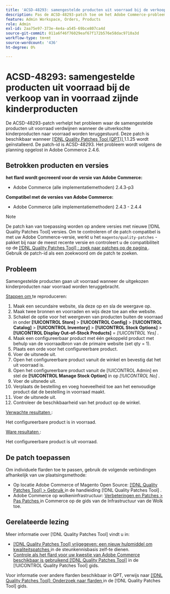 ```yaml
---
title: 'ACSD-48293: samengestelde producten uit voorraad bij de verkoop van in voorraad zijnde kinderproducten'
description: Pas de ACSD-48293-patch toe om het Adobe Commerce-probleem op te lossen waarbij de samengestelde producten uit voorraad verdwijnen wanneer de verkochte onderliggende producten naar voorraad worden teruggestuurd.
feature: Admin Workspace, Orders, Products
role: Admin
exl-id: 2aa75e97-373e-4e4a-a545-69bce807ca4d
source-git-commit: 011a6f46f76029eaf67f172b576e58dac9710a3d
workflow-type: tm+mt
source-wordcount: '436'
ht-degree: 0%

---
```


# ACSD-48293: samengestelde producten uit voorraad bij de verkoop van in voorraad zijnde kinderproducten

De ACSD-48293-patch verhelpt het probleem waar de samengestelde producten uit voorraad verdwijnen wanneer de uitverkochte kinderproducten naar voorraad worden teruggestuurd. Deze patch is beschikbaar wanneer [[!DNL Quality Patches Tool (QPT)] ](https://experienceleague.adobe.com/nl/docs/commerce-operations/tools/quality-patches-tool/quality-patches-tool-to-self-serve-quality-patches) 1.1.25 wordt geïnstalleerd. De patch-id is ACSD-48293. Het probleem wordt volgens de planning opgelost in Adobe Commerce 2.4.6.

## Betrokken producten en versies

**het flard wordt gecreeerd voor de versie van Adobe Commerce:**

* Adobe Commerce (alle implementatiemethoden) 2.4.3-p3

**Compatibel met de versies van Adobe Commerce:**

* Adobe Commerce (alle implementatiemethoden) 2.4.3 - 2.4.4

>[!NOTE]
>
>De patch kan van toepassing worden op andere versies met nieuwe [!DNL Quality Patches Tool] versies. Om te controleren of de patch compatibel is met uw Adobe Commerce-versie, werkt u het `magento/quality-patches` -pakket bij naar de meest recente versie en controleert u de compatibiliteit op de [[!DNL Quality Patches Tool] : zoek naar patches op de pagina ](https://experienceleague.adobe.com/tools/commerce-quality-patches/index.html?lang=nl-NL) . Gebruik de patch-id als een zoekwoord om de patch te zoeken.

## Probleem

Samengestelde producten gaan uit voorraad wanneer de uitgekozen kinderproducten naar voorraad worden teruggebracht.

<u> Stappen om </u> te reproduceren:

1. Maak een secundaire website, sla deze op en sla de weergave op.
1. Maak twee bronnen en voorraden en wijs deze toe aan elke website.
1. Schakel de optie voor het weergeven van producten buiten de voorraad in onder **[!UICONTROL Store]** > **[!UICONTROL Config]** > **[!UICONTROL Catalog]** > **[!UICONTROL Inventory]** > **[!UICONTROL Stock Options]** > **[!UICONTROL Display Out-of-Stock Products]** = *[!UICONTROL Yes]* .
1. Maak een configureerbaar product met één gekoppeld product met behulp van de voorraadbron van de primaire website (set qty = 1).
1. Plaats een orde voor het configureerbare product.
1. Voer de uitsnede uit.
1. Open het configureerbare product vanuit de winkel en bevestig dat het uit voorraad is.
1. Open het configureerbare product vanuit de [!UICONTROL Admin] en stel de **[!UICONTROL Manage Stock Option]** in op *[!UICONTROL No]* .
1. Voer de uitsnede uit.
1. Verplaats de bestelling en voeg hoeveelheid toe aan het eenvoudige product dat de bestelling in voorraad maakt.
1. Voer de uitsnede uit.
1. Controleer de beschikbaarheid van het product op de winkel.

<u> Verwachte resultaten </u>:

Het configureerbare product is in voorraad.

<u> Ware resultaten </u>:

Het configureerbare product is uit voorraad.

## De patch toepassen

Om individuele flarden toe te passen, gebruik de volgende verbindingen afhankelijk van uw plaatsingsmethode:

* Op locatie Adobe Commerce of Magento Open Source: [[!DNL Quality Patches Tool] > Gebruik ](/help/tools/quality-patches-tool/usage.md) in de handleiding [!DNL Quality Patches Tool] .
* Adobe Commerce op wolkeninfrastructuur: [ Verbeteringen en Patches > Pas Patches ](https://experienceleague.adobe.com/docs/commerce-cloud-service/user-guide/develop/upgrade/apply-patches.html?lang=nl-NL) in Commerce op de gids van de Infrastructuur van de Wolk toe.

## Gerelateerde lezing

Meer informatie over [!DNL Quality Patches Tool] vindt u in:

* [[!DNL Quality Patches Tool]  vrijgegeven: een nieuw hulpmiddel om kwaliteitspatches ](https://experienceleague.adobe.com/nl/docs/commerce-operations/tools/quality-patches-tool/quality-patches-tool-to-self-serve-quality-patches) in de steunkennisbasis zelf-te dienen.
* [ Controle als het flard voor uw kwestie van Adobe Commerce beschikbaar is gebruikend  [!DNL Quality Patches Tool]](/help/tools/quality-patches-tool/patches-available-in-qpt/check-patch-for-magento-issue-with-magento-quality-patches.md) in de [!UICONTROL Quality Patches Tool] gids.


Voor informatie over andere flarden beschikbaar in QPT, verwijs naar [[!DNL Quality Patches Tool]: Onderzoek naar flarden ](https://experienceleague.adobe.com/tools/commerce-quality-patches/index.html?lang=nl-NL) in de [!DNL Quality Patches Tool] gids.
